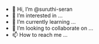 - 👋 Hi, I’m @suruthi-seran
- 👀 I’m interested in ...
- 🌱 I’m currently learning ...
- 💞️ I’m looking to collaborate on ...
- 📫 How to reach me ...

<!---
suruthi-seran/suruthi-seran is a ✨ special ✨ repository because its `README.md` (this file) appears on your GitHub profile.
You can click the Preview link to take a look at your changes.
--->
